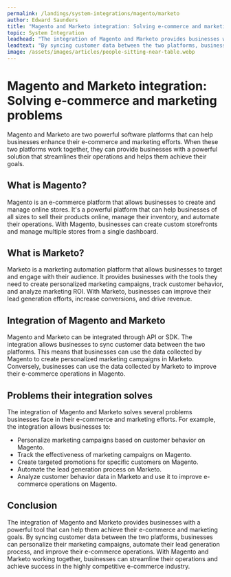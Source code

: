 ```yaml
---
permalink: /landings/system-integrations/magento/marketo
author: Edward Saunders
title: "Magento and Marketo integration: Solving e-commerce and marketing problems"
topic: System Integration
leadhead: "The integration of Magento and Marketo provides businesses with a powerful tool that can help them achieve their e-commerce and marketing goals"
leadtext: "By syncing customer data between the two platforms, businesses can personalize their marketing campaigns, automate their lead generation process, and improve their e-commerce operations. With Magento and Marketo working together, businesses can streamline their operations and achieve success in the highly competitive e-commerce industry."
image: /assets/images/articles/people-sitting-near-table.webp
---
```

<div class="arttext">    <h1>Magento and Marketo integration: Solving e-commerce and marketing problems</h1>
    <p> Magento and Marketo are two powerful software platforms that can help businesses enhance their e-commerce and marketing efforts. When these two platforms work together, they can provide businesses with a powerful solution that streamlines their operations and helps them achieve their goals.</p>
    <h2>What is Magento?</h2>
    <p>Magento is an e-commerce platform that allows businesses to create and manage online stores. It's a powerful platform that can help businesses of all sizes to sell their products online, manage their inventory, and automate their operations. With Magento, businesses can create custom storefronts and manage multiple stores from a single dashboard.</p>
    <h2>What is Marketo?</h2>
    <p>Marketo is a marketing automation platform that allows businesses to target and engage with their audience. It provides businesses with the tools they need to create personalized marketing campaigns, track customer behavior, and analyze marketing ROI. With Marketo, businesses can improve their lead generation efforts, increase conversions, and drive revenue.</p>
    <h2>Integration of Magento and Marketo</h2>
    <p>Magento and Marketo can be integrated through API or SDK. The integration allows businesses to sync customer data between the two platforms. This means that businesses can use the data collected by Magento to create personalized marketing campaigns in Marketo. Conversely, businesses can use the data collected by Marketo to improve their e-commerce operations in Magento.</p>
    <h2>Problems their integration solves</h2>
    <p>The integration of Magento and Marketo solves several problems businesses face in their e-commerce and marketing efforts. For example, the integration allows businesses to:</p>
    <ul>
      <li>Personalize marketing campaigns based on customer behavior on Magento.</li>
      <li>Track the effectiveness of marketing campaigns on Magento.</li>
      <li>Create targeted promotions for specific customers on Magento.</li>
      <li>Automate the lead generation process on Marketo.</li>
      <li>Analyze customer behavior data in Marketo and use it to improve e-commerce operations on Magento.</li>
    </ul>
    <h2>Conclusion</h2>
    <p>The integration of Magento and Marketo provides businesses with a powerful tool that can help them achieve their e-commerce and marketing goals. By syncing customer data between the two platforms, businesses can personalize their marketing campaigns, automate their lead generation process, and improve their e-commerce operations. With Magento and Marketo working together, businesses can streamline their operations and achieve success in the highly competitive e-commerce industry.</p>
</div>